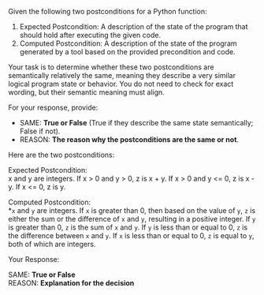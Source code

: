 
Given the following two postconditions for a Python function:

1. Expected Postcondition: A description of the state of the program that should hold after executing the given code.
2. Computed Postcondition: A description of the state of the program generated by a tool based on the provided precondition and code.

Your task is to determine whether these two postconditions are semantically relatively the same, meaning they describe a very similar logical program state or behavior. You do not need to check for exact wording, but their semantic meaning must align.

For your response, provide:

- SAME: **True or False** (True if they describe the same state semantically; False if not).
- REASON: **The reason why the postconditions are the same or not**.

Here are the two postconditions:

Expected Postcondition:  
x and y are integers. If x > 0 and y > 0, z is x + y. If x > 0 and y <= 0, z is x - y. If x <= 0, z is y.

Computed Postcondition:  
*`x` and `y` are integers. If `x` is greater than 0, then based on the value of `y`, `z` is either the sum or the difference of `x` and `y`, resulting in a positive integer. If `y` is greater than 0, `z` is the sum of `x` and `y`. If `y` is less than or equal to 0, `z` is the difference between `x` and `y`. If `x` is less than or equal to 0, `z` is equal to `y`, both of which are integers.

Your Response: 

SAME: **True or False**  
REASON: **Explanation for the decision**
